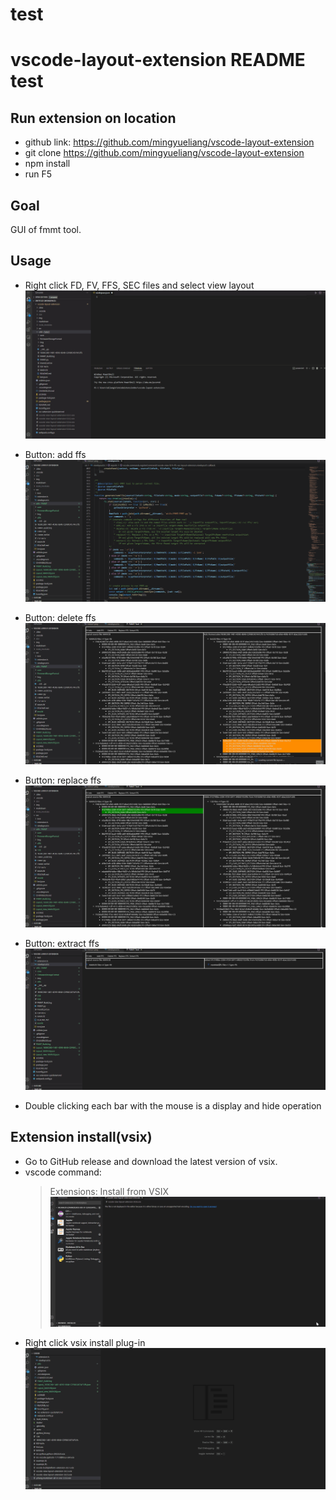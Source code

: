 # test
# vscode-layout-extension README test

## Run extension on location
- github link: https://github.com/mingyueliang/vscode-layout-extension
- git clone https://github.com/mingyueliang/vscode-layout-extension
- npm install
- run F5

## Goal
GUI of fmmt tool.

## Usage
* Right click FD, FV, FFS, SEC files and select view layout
![view](https://github.com/mingyueliang/vscode-layout-extension/blob/main/markdown/view-layout.gif)
* Button: add ffs
![view](https://github.com/mingyueliang/vscode-layout-extension/blob/main/markdown/add-ffs.gif)
* Button: delete ffs
![view](https://github.com/mingyueliang/vscode-layout-extension/blob/main/markdown/delete-ffs.gif)
* Button: replace ffs
![view](https://github.com/mingyueliang/vscode-layout-extension/blob/main/markdown/replace-ffs.gif)
* Button: extract ffs
![view](https://github.com/mingyueliang/vscode-layout-extension/blob/main/markdown/extract-ffs.gif)

* Double clicking each bar with the mouse is a display and hide operation

## Extension install(vsix)

* Go to GitHub release and download the latest version of vsix.
* vscode command:
  > Extensions: Install from VSIX
![view](https://github.com/mingyueliang/vscode-layout-extension/blob/main/markdown/install-1.gif)
* Right click vsix install plug-in
![view](https://github.com/mingyueliang/vscode-layout-extension/blob/main/markdown/install.gif)
